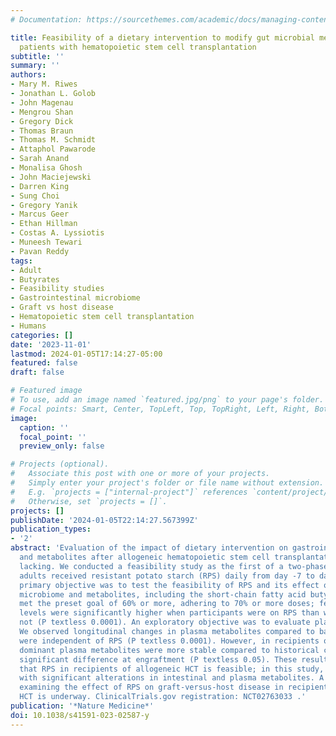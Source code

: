 ```yaml
---
# Documentation: https://sourcethemes.com/academic/docs/managing-content/

title: Feasibility of a dietary intervention to modify gut microbial metabolism in
  patients with hematopoietic stem cell transplantation
subtitle: ''
summary: ''
authors:
- Mary M. Riwes
- Jonathan L. Golob
- John Magenau
- Mengrou Shan
- Gregory Dick
- Thomas Braun
- Thomas M. Schmidt
- Attaphol Pawarode
- Sarah Anand
- Monalisa Ghosh
- John Maciejewski
- Darren King
- Sung Choi
- Gregory Yanik
- Marcus Geer
- Ethan Hillman
- Costas A. Lyssiotis
- Muneesh Tewari
- Pavan Reddy
tags:
- Adult
- Butyrates
- Feasibility studies
- Gastrointestinal microbiome
- Graft vs host disease
- Hematopoietic stem cell transplantation
- Humans
categories: []
date: '2023-11-01'
lastmod: 2024-01-05T17:14:27-05:00
featured: false
draft: false

# Featured image
# To use, add an image named `featured.jpg/png` to your page's folder.
# Focal points: Smart, Center, TopLeft, Top, TopRight, Left, Right, BottomLeft, Bottom, BottomRight.
image:
  caption: ''
  focal_point: ''
  preview_only: false

# Projects (optional).
#   Associate this post with one or more of your projects.
#   Simply enter your project's folder or file name without extension.
#   E.g. `projects = ["internal-project"]` references `content/project/deep-learning/index.md`.
#   Otherwise, set `projects = []`.
projects: []
publishDate: '2024-01-05T22:14:27.567399Z'
publication_types:
- '2'
abstract: 'Evaluation of the impact of dietary intervention on gastrointestinal microbiota
  and metabolites after allogeneic hematopoietic stem cell transplantation (HCT) is
  lacking. We conducted a feasibility study as the first of a two-phase trial. Ten
  adults received resistant potato starch (RPS) daily from day -7 to day 100. The
  primary objective was to test the feasibility of RPS and its effect on intestinal
  microbiome and metabolites, including the short-chain fatty acid butyrate. Feasibility
  met the preset goal of 60% or more, adhering to 70% or more doses; fecal butyrate
  levels were significantly higher when participants were on RPS than when they were
  not (P textless 0.0001). An exploratory objective was to evaluate plasma metabolites.
  We observed longitudinal changes in plasma metabolites compared to baseline, which
  were independent of RPS (P textless 0.0001). However, in recipients of RPS, the
  dominant plasma metabolites were more stable compared to historical controls with
  significant difference at engraftment (P textless 0.05). These results indicate
  that RPS in recipients of allogeneic HCT is feasible; in this study, it was associated
  with significant alterations in intestinal and plasma metabolites. A phase 2 trial
  examining the effect of RPS on graft-versus-host disease in recipients of allogeneic
  HCT is underway. ClinicalTrials.gov registration: NCT02763033 .'
publication: '*Nature Medicine*'
doi: 10.1038/s41591-023-02587-y
---
```

